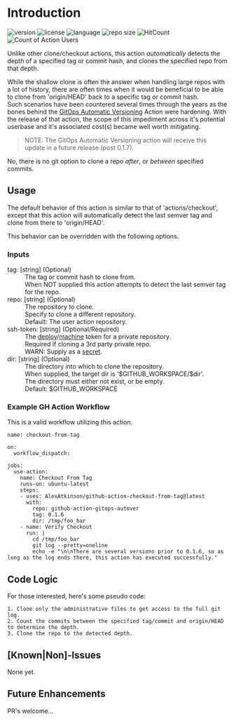 # Introduction

![version](https://img.shields.io/github/v/release/AlexAtkinson/github-action-checkout-from-tag?style=flat-square)
![license](https://img.shields.io/github/license/AlexAtkinson/github-action-checkout-from-tag?style=flat-square)
![language](https://img.shields.io/github/languages/top/AlexAtkinson/github-action-checkout-from-tag?style=flat-square)
![repo size](https://img.shields.io/github/repo-size/AlexAtkinson/github-action-checkout-from-tag?style=flat-square)
![HitCount](https://hits.dwyl.com/AlexAtkinson/github-action-checkout-from-tag.svg?style=flat-square)
![Count of Action Users](https://img.shields.io/endpoint?url=https://AlexAtkinson.github.io/github-action-checkout-from-tag/github-action-checkout-from-tag.json&style=flat-square)
<!-- https://github.com/marketplace/actions/count-action-users -->

Unlike other clone/checkout actions, this action _automatically_ detects the depth of a specified tag or commit hash, and clones the specified repo from that depth.

While the shallow clone is often the answer when handling large repos with a lot of history, there are often times when it would be beneficial to be able to clone from 'origin/HEAD' back to a specific tag or commit hash.<br>
Such scenarios have been countered several times through the years as the bones behind the [GitOps Automatic Versioning](https://github.com/marketplace/actions/gitops-automatic-versioning) Action were hardening. With the release of that action, the scope of this impediment across it's potential userbase and it's associated cost(s) became well worth mitigating.

> NOTE: The GitOps Automatic Versioning action will receive this update in a future release (post 0.1.7).

No, there is no git option to clone a repo _after_, or _between_ specified commits.

## Usage

The default behavior of this action is similar to that of 'actions/checkout', except that this action will automatically detect the last semver tag and clone from there to 'origin/HEAD'.

This behavior can be overridden with the following options.

### Inputs

<dl>
  <dt>tag: [string] (Optional)</dt>
    <dd>The tag or commit hash to clone from.<br>
    When NOT supplied this action attempts to detect the last semver tag for the repo.
    </dd>
  <dt>repo: [string] (Optional)</dt>
    <dd>The repository to clone.<br>
    Specify to clone a different repository.<br>
    Default: The user action repository.
    </dd>
  <dt>ssh-token: [string] (Optional/Required)</dt>
    <dd>The <a href="https://docs.github.com/en/developers/overview/managing-deploy-keys#deploy-keys">deploy</a>/<a href="https://docs.github.com/en/developers/overview/managing-deploy-keys#machine-users">machine</a> token for a private repository.<br>
    Required if cloning a 3rd party private repo.<br>
    WARN: Supply as a <a href="https://docs.github.com/en/actions/using-workflows/workflow-syntax-for-github-actions#example-using-secrets">secret</a>.
    </dd>
  <dt>dir: [string] (Optional)</dt>
    <dd>The directory into which to clone the repository.<br>
    When supplied, the target dir is '$GITHUB_WORKSPACE/$dir'.<br>
    The directory must either not exist, or be empty.<br>
    Default: $GITHUB_WORKSPACE
    </dd>
</dl>

### Example GH Action Workflow

This is a valid workflow utilizing this action.

    name: checkout-from-tag

    on:
      workflow_dispatch:

    jobs:
      use-action:
        name: Checkout From Tag
        runs-on: ubuntu-latest
        steps:
        - uses: AlexAtkinson/github-action-checkout-from-tag@latest
          with:
            repo: github-action-gitops-autover
            tag: 0.1.6
            dir: /tmp/foo_bar
        - name: Verify Checkout
          run: |
            cd /tmp/foo_bar
            git log --pretty=oneline
            echo -e "\n\nThere are several versions prior to 0.1.6, so as long as the log ends there, this action has executed successfully."

## Code Logic

For those interested, here's some pseudo code:

    1. Clone only the administrative files to get access to the full git log.
    2. Count the commits between the specified tag/commit and origin/HEAD to determine the depth.
    3. Clone the repo to the detected depth.

## [Known|Non]-Issues

None yet.

## Future Enhancements

PR's welcome...
